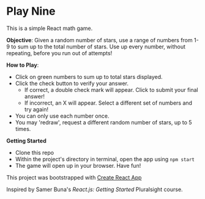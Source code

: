 # Play Nine

This is a simple React math game.

**Objective**: Given a random number of stars, use a range of numbers from 1-9 to sum up to the total number of stars. Use up every number, without repeating, before you run out of attempts!

**How to Play**: 
  * Click on green numbers to sum up to total stars displayed.
  * Click the check button to verify your answer.
    * If correct, a double check mark will appear. Click to submit your final answer!
    * If incorrect, an X will appear. Select a different set of numbers and try again!
  * You can only use each number once.
  * You may 'redraw', request a different random number of stars, up to 5 times.


**Getting Started**
  * Clone this repo
  * Within the project's directory in terminal, open the app using `npm start`
  * The game will open up in your browser. Have fun! 

This project was bootstrapped with [Create React App](https://github.com/facebook/create-react-app)

Inspired by Samer Buna's *React.js: Getting Started* Pluralsight course.


